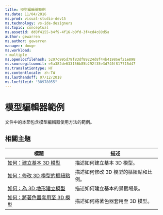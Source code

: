```yaml
---
title: 模型編輯器範例
ms.date: 11/04/2016
ms.prod: visual-studio-dev15
ms.technology: vs-ide-designers
ms.topic: conceptual
ms.assetid: dd0f4155-b4f9-4f16-b0fd-3f4cd4c80d5a
author: gewarren
ms.author: gewarren
manager: douge
ms.workload:
- multiple
ms.openlocfilehash: 5207c995d79f83df89224d8f44b41986ef21e898
ms.sourcegitcommit: e5a382de633156b85b292f35e3d740f817715d47
ms.translationtype: HT
ms.contentlocale: zh-TW
ms.lasthandoff: 07/12/2018
ms.locfileid: "38978055"
---
```

# <a name="model-editor-examples"></a>模型編輯器範例

文件中的本節包含模型編輯器使用方法的範例。

## <a name="related-topics"></a>相關主題

|標題|描述|
|-----------|-----------------|
|[如何：建立基本 3D 模型](../designers/how-to-create-a-basic-3-d-model.md)|描述如何建立基本 3D 模型。|
|[如何：修改 3D 模型的樞紐點](../designers/how-to-modify-the-pivot-point-of-a-3-d-model.md)|描述如何修改 3D 模型的樞紐點和比例。|
|[如何：為 3D 地形建立模型](../designers/how-to-model-3-d-terrain.md)|描述如何建立基本的景觀場景。|
|[如何：將著色器套用至 3D 模型](../designers/how-to-apply-a-shader-to-a-3-d-model.md)|描述如何將著色器套用至 3D 模型。|